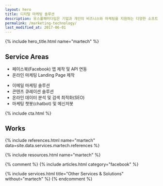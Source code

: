 ```yaml
---
layout: hero
title: 디지털 마케팅 솔루션
description: 유스풀패러다임은 기업과 개인의 비즈니스와 마케팅을 지원하는 다양한 소프트웨어 서비스와 솔루션을 제공합니다.
permalink: /marketing-technology/
last_modified_at: 2017-06-01
---
```


{% include hero_title.html name="martech" %}

<div class="page-header">
  <h2>Service Areas</h2>
</div>

<!-- * 디지털 마케팅 솔루션 컨설팅 -->
* 페이스북(Facebook) 앱 제작 및 API 연동
* 온라인 마케팅 Landing Page 제작
<!-- * 소셜 미디어 마케팅 및 SNS 연동 기술 지원 -->
* 이메일 마케팅 솔루션
* 콘텐츠 큐레이션 솔루션
* 온라인 데이터 분석 및 검색 최적화(SEO)
* 마케팅 챗봇(chatbot) 및 메신저봇

{% include cta.html %}

<div class="page-header">
  <h2>Works</h2>
</div>

{% include references.html name="martech" data=site.data.services.martech.references %}

{% include resources.html name="martech" %}

{% comment %}
{% include articles.html category="facebook" %}

{% include services.html title="Other Services & Solutions" without="martech" %}
{% endcomment %}
